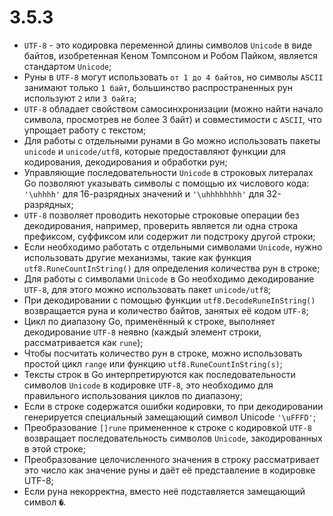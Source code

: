 # 3.5.3

* `UTF-8` - это кодировка переменной длины символов `Unicode` в виде байтов, изобретенная Кеном Томпсоном и Робом
  Пайком, является стандартом `Unicode`;
* Руны в `UTF-8` могут использовать `от 1 до 4 байтов`, но символы `ASCII` занимают только `1 байт`, большинство
  распространенных рун используют `2` или `3 байта`;
* `UTF-8` обладает свойством самосинхронизации (можно найти начало символа, просмотрев не более 3 байт) и совместимости с `ASCII`, что упрощает работу с текстом;
* Для работы с отдельными рунами в Go можно использовать пакеты `unicode` и `unicode/utf8`, которые предоставляют
  функции для кодирования, декодирования и обработки рун;
* Управляющие последовательности `Unicode` в строковых литералах Go позволяют указывать символы с помощью их числового кода: `'\uhhhh'` для 16-разрядных значений и `'\uhhhhhhhh'` для 32-разрядных;
* `UTF-8` позволяет проводить некоторые строковые операции без декодирования, например, проверить является ли одна
  строка префиксом, суффиксом или содержит ли подстроку другой строки;
* Если необходимо работать с отдельными символами `Unicode`, нужно использовать другие механизмы, такие как функция
  `utf8.RuneCountInString()` для определения количества рун в строке;
* Для работы с символами `Unicode` в Go необходимо декодирование `UTF-8`, для этого можно использовать
  пакет `unicode/utf8`;
* При декодировании с помощью функции `utf8.DecodeRuneInString()` возвращается руна и количество байтов, занятых её
  кодом `UTF-8`;
* Цикл по диапазону Go, применённый к строке, выполняет декодирование `UTF-8` неявно (каждый элемент строки,
  рассматривается как `rune`);
* Чтобы посчитать количество рун в строке, можно использовать простой цикл `range` или
  функцию `utf8.RuneCountInString(s)`;
* Тексты строк в Go интерпретируются как последовательности символов `Unicode` в кодировке `UTF-8`, это необходимо для правильного использования циклов по диапазону;
* Если в строке содержатся ошибки кодировки, то при декодировании генерируется специальный замещающий символ Unicode `'\uFFFD'`;
* Преобразование `[]rune` примененное к строке с кодировкой `UTF-8` возвращает последовательность символов `Unicode`, закодированных в этой строке;
* Преобразование целочисленного значения в строку рассматривает это число как значение руны и даёт её представление в кодировке UTF-8;
* Если руна некорректна, вместо неё подставляется замещающий символ `�`.